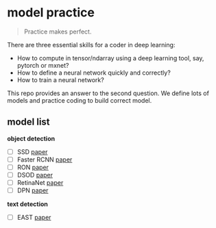 # model practice

> Practice makes perfect.

There are three essential skills for a coder in deep learning:

- How to compute in tensor/ndarray using a deep learning tool, say, pytorch or mxnet?
- How to define a neural network quickly and correctly?
- How to train a neural network?

This repo provides an answer to the second question. We define lots of models and practice coding to build correct model.


## model list
**object detection**
- [ ] SSD [paper](http://arxiv.org/pdf/1512.02325.pdf)
- [ ] Faster RCNN [paper](https://arxiv.org/pdf/1506.01497.pdf)
- [ ] RON [paper](https://arxiv.org/pdf/1707.01691.pdf)
- [ ] DSOD [paper](https://arxiv.org/pdf/1708.01241.pdf)
- [ ] RetinaNet [paper](https://arxiv.org/pdf/1708.02002.pdf)
- [ ] DPN [paper](https://arxiv.org/pdf/1707.01629.pdf)

**text detection**
- [ ] EAST [paper](https://arxiv.org/pdf/1704.03155v2.pdf)
